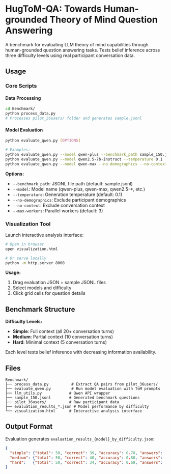 # HugToM-QA: Towards Human-grounded Theory of Mind Question Answering

A benchmark for evaluating LLM theory of mind capabilities through human-grounded question answering tasks. Tests belief inference across three difficulty levels using real participant conversation data.

## Usage

### Core Scripts

#### Data Processing
```bash
cd Benchmark/
python process_data.py
# Processes pilot_36users/ folder and generates sample.jsonl
```

#### Model Evaluation  
```bash
python evaluate_qwen.py [OPTIONS]

# Examples:
python evaluate_qwen.py --model qwen-plus --benchmark_path sample_150.jsonl
python evaluate_qwen.py --model qwen2.5-7b-instruct --temperature 0.1
python evaluate_qwen.py --model qwen-max --no-demographics --no-context
```

**Options:**
- `--benchmark_path`: JSONL file path (default: sample.jsonl)
- `--model`: Model name (qwen-plus, qwen-max, qwen2.5-*, etc.)
- `--temperature`: Generation temperature (default: 0.1)  
- `--no-demographics`: Exclude participant demographics
- `--no-context`: Exclude conversation context
- `--max-workers`: Parallel workers (default: 3)

### Visualization Tool

Launch interactive analysis interface:
```bash
# Open in browser
open visualization.html

# Or serve locally
python -m http.server 8000
```

**Usage:**
1. Drag evaluation JSON + sample JSONL files
2. Select models and difficulty 
3. Click grid cells for question details

## Benchmark Structure

**Difficulty Levels:**
- **Simple**: Full context (all 20+ conversation turns)
- **Medium**: Partial context (10 conversation turns)  
- **Hard**: Minimal context (5 conversation turns)

Each level tests belief inference with decreasing information availability.

## Files

```
Benchmark/
├── process_data.py          # Extract QA pairs from pilot_36users/
├── evaluate_qwen.py         # Run model evaluation with ToM prompts
├── llm_utils.py            # Qwen API wrapper
├── sample_150.jsonl        # Generated benchmark questions
├── pilot_36users/          # Raw participant data
├── evaluation_results_*.json # Model performance by difficulty
└── visualization.html      # Interactive analysis interface
```

## Output Format

Evaluation generates `evaluation_results_{model}_by_difficulty.json`:
```json
{
  "simple": {"total": 50, "correct": 39, "accuracy": 0.78, "answers": [...]},
  "medium": {"total": 50, "correct": 40, "accuracy": 0.80, "answers": [...]},
  "hard":   {"total": 50, "correct": 34, "accuracy": 0.68, "answers": [...]}
}
```
